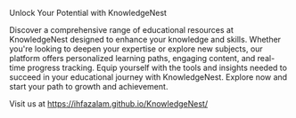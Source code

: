 Unlock Your Potential with KnowledgeNest

Discover a comprehensive range of educational resources at KnowledgeNest designed to enhance your knowledge and skills. Whether you're looking to deepen your expertise or explore new subjects, our platform offers personalized learning paths, engaging content, and real-time progress tracking. Equip yourself with the tools and insights needed to succeed in your educational journey with KnowledgeNest. Explore now and start your path to growth and achievement.

Visit us at https://ihfazalam.github.io/KnowledgeNest/
